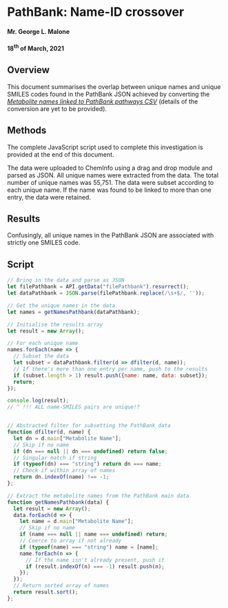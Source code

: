 # PathBank:  Name-ID crossover
#### Mr. George L. Malone
#### 18<sup>th</sup> of March, 2021


## Overview

This document summarises the overlap between unique names and unique SMILES
codes found in the PathBank JSON achieved by converting the [_Metabolite names
linked to PathBank pathways CSV_](https://pathbank.org/downloads) (details of
the conversion are yet to be provided).


## Methods

The complete JavaScript script used to complete this investigation is provided
at the end of this document.

The data were uploaded to ChemInfo using a drag and drop module and parsed as
JSON.  All unique names were extracted from the data.  The total number of
unique names was 55,751.  The data were subset according to each unique name.
If the name was found to be linked to more than one entry, the data were
retained.


## Results

Confusingly, all unique names in the PathBank JSON are associated with strictly
one SMILES code.


## Script

```javascript
// Bring in the data and parse as JSON
let filePathbank = API.getData("filePathbank").resurrect();
let dataPathbank = JSON.parse(filePathbank.replace(/\s+$/, ''));

// Get the unique names in the data
let names = getNamesPathbank(dataPathbank);

// Initialise the results array
let result = new Array();

// For each unique name
names.forEach(name => {
  // Subset the data
  let subset = dataPathbank.filter(d => dfilter(d, name));
  // If there's more than one entry per name, push to the results
  if (subset.length > 1) result.push({name: name, data: subset});
  return;
});

console.log(result);
// ^ !!! ALL name-SMILES pairs are unique!?


// Abstracted filter for subsetting the PathBank data
function dfilter(d, name) {
  let dn = d.main["Metabolite Name"];
  // Skip if no name
  if (dn === null || dn === undefined) return false;
  // Singular match if string
  if (typeof(dn) === "string") return dn === name;
  // Check if within array of names
  return dn.indexOf(name) !== -1;
};

// Extract the metabolite names from the PathBank main data
function getNamesPathbank(data) {
  let result = new Array();
  data.forEach(d => {
    let name = d.main["Metabolite Name"];
    // Skip if no name
    if (name === null || name === undefined) return;
    // Coerce to array if not already
    if (typeof(name) === "string") name = [name];
    name.forEach(n => {
      // If the name isn't already present, push it
      if (result.indexOf(n) === -1) result.push(n);
    });
  });
  // Return sorted array of names
  return result.sort();
};
```
